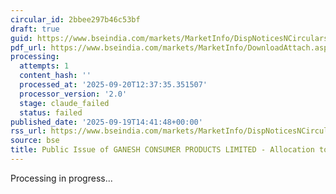 ```yaml
---
circular_id: 2bbee297b46c53bf
draft: true
guid: https://www.bseindia.com/markets/MarketInfo/DispNoticesNCirculars.aspx?Noticeid={6712E0B0-3563-4F6D-BF24-0ABF0BD1A6F3}&noticeno=20250919-42&dt=09/19/2025&icount=42&totcount=44&flag=0
pdf_url: https://www.bseindia.com/markets/MarketInfo/DownloadAttach.aspx?id=20250919-42&attachedId=4018e313-b734-436e-836c-179586c59573
processing:
  attempts: 1
  content_hash: ''
  processed_at: '2025-09-20T12:37:35.351507'
  processor_version: '2.0'
  stage: claude_failed
  status: failed
published_date: '2025-09-19T14:41:48+00:00'
rss_url: https://www.bseindia.com/markets/MarketInfo/DispNoticesNCirculars.aspx?Noticeid={6712E0B0-3563-4F6D-BF24-0ABF0BD1A6F3}&noticeno=20250919-42&dt=09/19/2025&icount=42&totcount=44&flag=0
source: bse
title: Public Issue of GANESH CONSUMER PRODUCTS LIMITED - Allocation to Anchor Investors
---
```


Processing in progress...